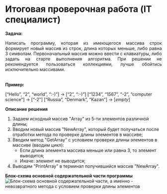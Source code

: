 # Итоговая проверочная работа (IT специалист)
**Задача:**

<div style="text-align: justify">
<table>
Написать программу, которая из имеющегося массива строк формирует новый массив из строк, длина которых меньше, либо равна 3 символам. Первоначальный массив можно ввести с клавиатуры, либо задать на старте выполнения алгоритма. При решении не рекомендуется пользоваться коллекциями, лучше обойтись исключительно массивами.
</table>
</div>

**Пример:**

[“Hello”, “2”, “world”, “:-)”] → [“2”, “:-)”]
[“1234”, “1567”, “-2”, “computer science”] → [“-2”]
[“Russia”, “Denmark”, “Kazan”] → [*empty*]

**Описание решения**

1. Задаем исходный массив "Array" из 5-ти элементов различной длины;
2. Вводим новый массив "NewArray", который будет получаться после отработки метода по проверке длины элементов в массиве;
3. Вводим метод "GetArray" с условием проверки длины элементов в массиве (вводим цикл):
    *   Если длина элемента массива меньше или равна 3, то элемент выводится;
    * Иначе: элемент не выводится;
4. Выводим "PrintArray" в терминал получившийся массив "NewArray".

**Блок-схема основной содержательной части программы**
![Блок-схема основной содержательной части, а именно - невозвратного метода с условием проверки длины элементов](D)